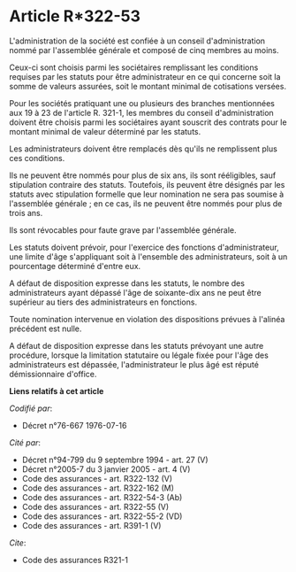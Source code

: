 # Article R*322-53

L'administration de la société est confiée à un conseil d'administration nommé par l'assemblée générale et composé de cinq
membres au moins.

Ceux-ci sont choisis parmi les sociétaires remplissant les conditions requises par les statuts pour être administrateur en ce
qui concerne soit la somme de valeurs assurées, soit le montant minimal de cotisations versées.

Pour les sociétés pratiquant une ou plusieurs des branches mentionnées aux 19 à 23 de l'article R. 321-1, les membres du
conseil d'administration doivent être choisis parmi les sociétaires ayant souscrit des contrats pour le montant minimal de
valeur déterminé par les statuts.

Les administrateurs doivent être remplacés dès qu'ils ne remplissent plus ces conditions.

Ils ne peuvent être nommés pour plus de six ans, ils sont rééligibles, sauf stipulation contraire des statuts. Toutefois, ils
peuvent être désignés par les statuts avec stipulation formelle que leur nomination ne sera pas soumise à l'assemblée
générale ; en ce cas, ils ne peuvent être nommés pour plus de trois ans.

Ils sont révocables pour faute grave par l'assemblée générale.

Les statuts doivent prévoir, pour l'exercice des fonctions d'administrateur, une limite d'âge s'appliquant soit à l'ensemble
des administrateurs, soit à un pourcentage déterminé d'entre eux.

A défaut de disposition expresse dans les statuts, le nombre des administrateurs ayant dépassé l'âge de soixante-dix ans ne
peut être supérieur au tiers des administrateurs en fonctions.

Toute nomination intervenue en violation des dispositions prévues à l'alinéa précédent est nulle.

A défaut de disposition expresse dans les statuts prévoyant une autre procédure, lorsque la limitation statutaire ou légale
fixée pour l'âge des administrateurs est dépassée, l'administrateur le plus âgé est réputé démissionnaire d'office.

**Liens relatifs à cet article**

_Codifié par_:

  - Décret n°76-667 1976-07-16

_Cité par_:

  - Décret n°94-799 du 9 septembre 1994 - art. 27 (V)
  - Décret n°2005-7 du 3 janvier 2005 - art. 4 (V)
  - Code des assurances - art. R322-132 (V)
  - Code des assurances - art. R322-162 (M)
  - Code des assurances - art. R322-54-3 (Ab)
  - Code des assurances - art. R322-55 (V)
  - Code des assurances - art. R322-55-2 (VD)
  - Code des assurances - art. R391-1 (V)

_Cite_:

  - Code des assurances R321-1
